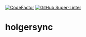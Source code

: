 [![CodeFactor](https://www.codefactor.io/repository/github/holgerverse/holgersync/badge)](https://www.codefactor.io/repository/github/holgerverse/holgersync)
[![GitHub Super-Linter](https://github.com/holgerverse/holgersync/workflows/Lint%20Code%20Base/badge.svg)](https://github.com/marketplace/actions/super-linter)
# holgersync